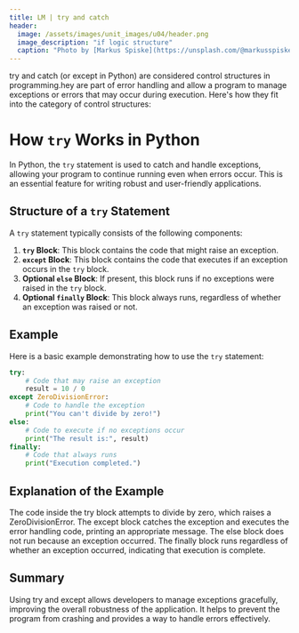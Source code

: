 ```yaml
---
title: LM | try and catch
header:
  image: /assets/images/unit_images/u04/header.png
  image_description: "if logic structure"
  caption: "Photo by [Markus Spiske](https://unsplash.com/@markusspiske) [from Unsplash](https://unsplash.com/photos/code-on-laptop-screen-FXFz-sW0uwo)"
---
```


try and catch (or except in Python) are considered control structures in programming.hey are part of error handling and allow a program to manage exceptions or errors that may occur during execution. Here's how they fit into the category of control structures:

# How `try` Works in Python

In Python, the `try` statement is used to catch and handle exceptions, allowing your program to continue running even when errors occur. This is an essential feature for writing robust and user-friendly applications. 

## Structure of a `try` Statement

A `try` statement typically consists of the following components:

1. **`try` Block**: This block contains the code that might raise an exception. 
2. **`except` Block**: This block contains the code that executes if an exception occurs in the `try` block.
3. **Optional `else` Block**: If present, this block runs if no exceptions were raised in the `try` block.
4. **Optional `finally` Block**: This block always runs, regardless of whether an exception was raised or not.

## Example

Here is a basic example demonstrating how to use the `try` statement:

```python
try:
    # Code that may raise an exception
    result = 10 / 0
except ZeroDivisionError:
    # Code to handle the exception
    print("You can't divide by zero!")
else:
    # Code to execute if no exceptions occur
    print("The result is:", result)
finally:
    # Code that always runs
    print("Execution completed.")
```

## Explanation of the Example
The code inside the try block attempts to divide by zero, which raises a ZeroDivisionError.
The except block catches the exception and executes the error handling code, printing an appropriate message.
The else block does not run because an exception occurred.
The finally block runs regardless of whether an exception occurred, indicating that execution is complete.


## Summary
Using try and except allows developers to manage exceptions gracefully, improving the overall robustness of the application. It helps to prevent the program from crashing and provides a way to handle errors effectively.
